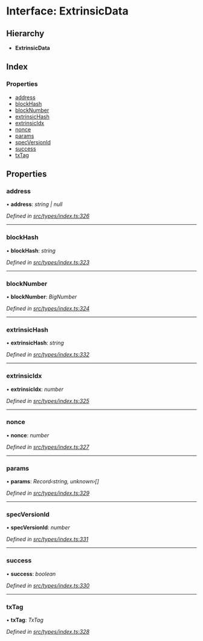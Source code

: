 # Interface: ExtrinsicData

## Hierarchy

* **ExtrinsicData**

## Index

### Properties

* [address](extrinsicdata.md#address)
* [blockHash](extrinsicdata.md#blockhash)
* [blockNumber](extrinsicdata.md#blocknumber)
* [extrinsicHash](extrinsicdata.md#extrinsichash)
* [extrinsicIdx](extrinsicdata.md#extrinsicidx)
* [nonce](extrinsicdata.md#nonce)
* [params](extrinsicdata.md#params)
* [specVersionId](extrinsicdata.md#specversionid)
* [success](extrinsicdata.md#success)
* [txTag](extrinsicdata.md#txtag)

## Properties

###  address

• **address**: *string | null*

*Defined in [src/types/index.ts:326](https://github.com/PolymathNetwork/polymesh-sdk/blob/cfab557b/src/types/index.ts#L326)*

___

###  blockHash

• **blockHash**: *string*

*Defined in [src/types/index.ts:323](https://github.com/PolymathNetwork/polymesh-sdk/blob/cfab557b/src/types/index.ts#L323)*

___

###  blockNumber

• **blockNumber**: *BigNumber*

*Defined in [src/types/index.ts:324](https://github.com/PolymathNetwork/polymesh-sdk/blob/cfab557b/src/types/index.ts#L324)*

___

###  extrinsicHash

• **extrinsicHash**: *string*

*Defined in [src/types/index.ts:332](https://github.com/PolymathNetwork/polymesh-sdk/blob/cfab557b/src/types/index.ts#L332)*

___

###  extrinsicIdx

• **extrinsicIdx**: *number*

*Defined in [src/types/index.ts:325](https://github.com/PolymathNetwork/polymesh-sdk/blob/cfab557b/src/types/index.ts#L325)*

___

###  nonce

• **nonce**: *number*

*Defined in [src/types/index.ts:327](https://github.com/PolymathNetwork/polymesh-sdk/blob/cfab557b/src/types/index.ts#L327)*

___

###  params

• **params**: *Record‹string, unknown›[]*

*Defined in [src/types/index.ts:329](https://github.com/PolymathNetwork/polymesh-sdk/blob/cfab557b/src/types/index.ts#L329)*

___

###  specVersionId

• **specVersionId**: *number*

*Defined in [src/types/index.ts:331](https://github.com/PolymathNetwork/polymesh-sdk/blob/cfab557b/src/types/index.ts#L331)*

___

###  success

• **success**: *boolean*

*Defined in [src/types/index.ts:330](https://github.com/PolymathNetwork/polymesh-sdk/blob/cfab557b/src/types/index.ts#L330)*

___

###  txTag

• **txTag**: *TxTag*

*Defined in [src/types/index.ts:328](https://github.com/PolymathNetwork/polymesh-sdk/blob/cfab557b/src/types/index.ts#L328)*
